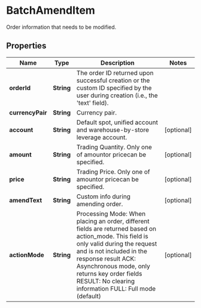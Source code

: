 
# BatchAmendItem

Order information that needs to be modified.

## Properties

Name | Type | Description | Notes
------------ | ------------- | ------------- | -------------
**orderId** | **String** | The order ID returned upon successful creation or the custom ID specified by the user during creation (i.e., the &#39;text&#39; field). | 
**currencyPair** | **String** | Currency pair. | 
**account** | **String** | Default spot, unified account and warehouse-by-store leverage account. |  [optional]
**amount** | **String** | Trading Quantity. Only one of amountor pricecan be specified. |  [optional]
**price** | **String** | Trading Price. Only one of amountor pricecan be specified. |  [optional]
**amendText** | **String** | Custom info during amending order. |  [optional]
**actionMode** | **String** | Processing Mode: When placing an order, different fields are returned based on action_mode. This field is only valid during the request and is not included in the response result ACK: Asynchronous mode, only returns key order fields RESULT: No clearing information FULL: Full mode (default) |  [optional]

